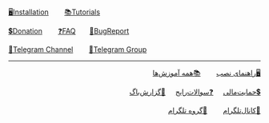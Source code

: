 [🖥️Installation](https://github.com/hiddify/hiddify-config/wiki#installation-guide-)&nbsp;&nbsp;&nbsp;&nbsp;&nbsp;&nbsp;&nbsp;&nbsp;[📚Tutorials](https://github.com/hiddify/hiddify-config/wiki/all-tutorials-and-videos)&nbsp;&nbsp;&nbsp;&nbsp;&nbsp;&nbsp;&nbsp;&nbsp;

[💲Donation](https://github.com/hiddify/hiddify-config/wiki/Support)&nbsp;&nbsp;&nbsp;&nbsp;&nbsp;&nbsp;&nbsp;&nbsp;[❓FAQ](https://github.com/hiddify/hiddify-config/discussions/categories/q-a-%D8%B3%D9%88%D8%A7%D9%84%D8%A7%D8%AA-%D8%B1%D8%A7%DB%8C%D8%AC)&nbsp;&nbsp;&nbsp;&nbsp;&nbsp;&nbsp;&nbsp;[🐞BugReport](https://github.com/hiddify/hiddify-config/issues)&nbsp;&nbsp;&nbsp;&nbsp;&nbsp;&nbsp;&nbsp;&nbsp;

[📣Telegram Channel](https://t.me/hiddify)&nbsp;&nbsp;&nbsp;&nbsp;&nbsp;&nbsp;&nbsp;&nbsp;[🛅Telegram Group](https://t.me/hiddify_board/5)
***
<div markdown="1" dir="rtl">

[🖥️راهنمای نصب](https://github.com/hiddify/hiddify-config/wiki/Home_Fa#%D8%B1%D8%A7%D9%87%D9%86%D9%85%D8%A7%DB%8C-%D9%86%D8%B5%D8%A8-)&nbsp;&nbsp;&nbsp;&nbsp;&nbsp;&nbsp;&nbsp;&nbsp;[📚همه آموزش‌ها](https://github.com/hiddify/hiddify-config/wiki/%D9%87%D9%85%D9%87-%D8%A2%D9%85%D9%88%D8%B2%D8%B4%E2%80%8C%D9%87%D8%A7-%D9%88-%D9%88%DB%8C%D8%AF%D8%A6%D9%88%D9%87%D8%A7) &nbsp;&nbsp;&nbsp;&nbsp;&nbsp;&nbsp;&nbsp;&nbsp; 

[💲حمایت‌مالی](https://github.com/hiddify/hiddify-config/wiki/Support)&nbsp;&nbsp;&nbsp;&nbsp;&nbsp;[❓سوالات‌رایج](https://github.com/hiddify/hiddify-config/discussions/categories/q-a-%D8%B3%D9%88%D8%A7%D9%84%D8%A7%D8%AA-%D8%B1%D8%A7%DB%8C%D8%AC) &nbsp;&nbsp;&nbsp;&nbsp;[🐞گزارش‌باگ](https://github.com/hiddify/hiddify-config/issues)&nbsp;&nbsp;&nbsp;&nbsp;&nbsp;&nbsp;&nbsp;&nbsp;

[📣کانال‌تلگرام](https://t.me/hiddify)&nbsp;&nbsp;&nbsp;&nbsp;&nbsp;&nbsp;&nbsp;&nbsp;[🛅گروه تلگرام](https://t.me/hiddify_board)

</div>
